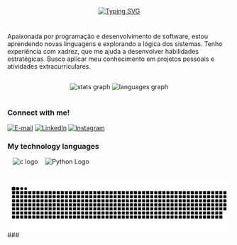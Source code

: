 <div align="center">
  <a href="https://git.io/typing-svg">
    <img src="https://readme-typing-svg.demolab.com?font=Fira+Code&weight=700&size=25&pause=500&color=8A2BE2&center=true&vCenter=true&random=false&width=524&lines=Eduarda+Grum" alt="Typing SVG">

  </a>
</div>

<img align="center" alt="" src="./src/header-gif.gif">

###

<p align="left">
Apaixonada por programação e desenvolvimento de software, estou aprendendo novas linguagens e explorando a lógica dos sistemas. Tenho experiência com xadrez, que me ajuda a desenvolver habilidades estratégicas. Busco aplicar meu conhecimento em projetos pessoais e atividades extracurriculares.</p>

###

<h2 align="left"></h2>

###

<div align="center">
  <img src="https://github-readme-stats.vercel.app/api?username=gr1duda&hide_title=false&hide_rank=false&show_icons=true&include_all_commits=true&count_private=true&disable_animations=false&theme=dracula&locale=en&hide_border=false&order=1" height="150" alt="stats graph"  />
  <img src="https://github-readme-stats.vercel.app/api/top-langs?username=gr1duda&locale=en&hide_title=false&layout=compact&card_width=320&langs_count=5&theme=dracula&hide_border=false&order=2" height="150" alt="languages graph"  />
</div>

###

<h1 align="left"></h1>

###

<img align="right" alt="" height="190px" src="https://github.com/user-attachments/assets/81768e52-8b35-46db-ab25-8d3dd9636053">



<h3 align="left">Connect with me!</h3>

[![E-mail](https://img.shields.io/badge/-Email-000?style=for-the-badge&logo=microsoft-outlook&logoColor=FF00F6&color:FFF)](mailto:Eduardagrum09@hotmail.com)
[![LinkedIn](https://img.shields.io/badge/-LinkedIn-000?style=for-the-badge&logo=linkedin&logoColor=FF00F6&color:FFF)](https://www.linkedin.com/in/eduardagrum/)
[![Instagram](https://img.shields.io/badge/-Instagram-000?style=for-the-badge&logo=instagram&logoColor=FF00F6&color:FFF)](https://www.instagram.com/duda_grum/)


<h3 align="left">My technology languages
</h3>

<div align="left">
 
  <img width="8" />
  <img src="https://cdn.jsdelivr.net/gh/devicons/devicon/icons/c/c-original.svg" height="35" alt="c logo"  />
   <img width="8" />
   <img src="https://cdn.jsdelivr.net/gh/devicons/devicon/icons/python/python-original.svg" height="35" alt="Python Logo" />

   
 

  




  
  

</div>



<h1 align="left"></h1>

###
<picture align="center">
  <source media="(prefers-color-scheme: dark)" srcset="https://raw.githubusercontent.com/gr1duda/gr1duda/output/github-contribution-grid-snake-dark.svg">
  <source media="(prefers-color-scheme: light)" srcset="https://raw.githubusercontent.com/gr1duda/gr1duda/output/github-contribution-grid-snake-dark.svg">
  <img align="center" alt="github contribution grid snake animation" src="https://raw.githubusercontent.com/gr1duda/gr1duda/output/github-contribution-grid-snake.svg">
</picture>
###
